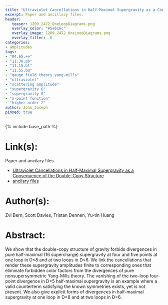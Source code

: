 ```yaml
---
title: "Ultraviolet Cancellations in Half-Maximal Supergravity as a Consequence of the Double-Copy Structure"
excerpt: Paper and ancillary files.
header:
   teaser: 1209_2472_OneLoopDiagrams.png
   overlay_color: "#5e616c"
   overlay_image: 1209_2472_OneLoopDiagrams.png
   overlay_filter: .6
categories:
- amplitudes
tags:
- "04.65.+e"
- "11.30.pb"
- "11.15.bt"
- "11.55.bq"
- "gauge field theory yang-mills"
- "ultraviolet"
- "scattering amplitude"
- "supergravity 6"
- "supergravity 8"
- "n-point function"
- "higher-order 2"
author: John_Joseph
pinned: true
---
```

{% include base_path %}

# Link(s):
Paper and ancilary files.
  * [Ultraviolet Cancellations in Half-Maximal Supergravity as a Consequence of the Double-Copy Structure](https://arxiv.org/abs/1209.2472)
  * [ancilary files](https://arxiv.org/src/1209.2472/anc)

# Author(s):
Zvi Bern, Scott Davies, Tristan Dennen, Yu-tin Huang

# Abstract:
We show that the double-copy structure of gravity forbids divergences in pure half-maximal (16 supercharge) supergravity at four and five points at one loop in D<8 and at two loops in D<6. We link the cancellations that render these supergravity amplitudes finite to corresponding ones that eliminate forbidden color factors from the divergences of pure nonsupersymmetric Yang-Mills theory. The vanishing of the two-loop four-point divergence in D=5 half-maximal supergravity is an example where a valid counterterm satisfying the known symmetries exists, yet is not present. We also give explicit forms of divergences in half-maximal supergravity at one loop in D=8 and at two loops in D=6.